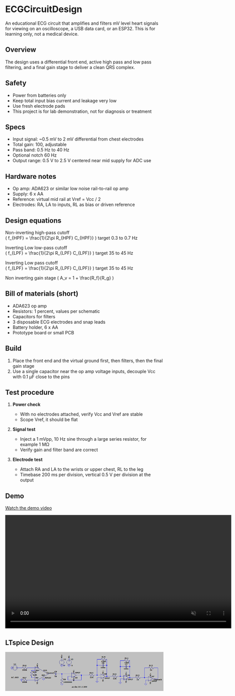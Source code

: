 # ECGCircuitDesign
An educational ECG circuit that amplifies and filters mV level heart signals for viewing on an oscilloscope, a USB data card, or an ESP32. This is for learning only, not a medical device.

## Overview
The design uses a differential front end, active high pass and low pass filtering, and a final gain stage to deliver a clean QRS complex.

## Safety
- Power from batteries only
- Keep total input bias current and leakage very low
- Use fresh electrode pads
- This project is for lab demonstration, not for diagnosis or treatment

## Specs
- Input signal: ~0.5 mV to 2 mV differential from chest electrodes
- Total gain: 100, adjustable
- Pass band: 0.5 Hz to 40 Hz
- Optional notch 60 Hz
- Output range: 0.5 V to 2.5 V centered near mid supply for ADC use


## Hardware notes
- Op amp: ADA623 or similar low noise rail-to-rail op amp
- Supply: 6 x AA 
- Reference: virtual mid rail at Vref = Vcc / 2
- Electrodes: RA, LA to inputs, RL as bias or driven reference

## Design equations
Non-inverting high-pass cutoff  
\( f_{HPF} = \frac{1}{2\pi R_{HPF} C_{HPF}} \)  target 0.3 to 0.7 Hz

Inverting Low low-pass cutoff  
\( f_{LPF} = \frac{1}{2\pi R_{LPF} C_{LPF}} \)  target 35 to 45 Hz

Inverting Low pass cutoff  
\( f_{LPF} = \frac{1}{2\pi R_{LPF} C_{LPF}} \)  target 35 to 45 Hz

Non inverting gain stage
\( A_v = 1 + \frac{R_f}{R_g} \)

## Bill of materials (short)
- ADA623 op amp
- Resistors: 1 percent, values per schematic
- Capacitors for filters
- 3 disposable ECG electrodes and snap leads
- Battery holder, 6 x AA 
- Prototype board or small PCB

## Build
1. Place the front end and the virtual ground first, then filters, then the final gain stage
2. Use a single capacitor near the op amp voltage inputs, decouple Vcc with 0.1 µF close to the pins

## Test procedure

1. **Power check**  
   - With no electrodes attached, verify Vcc and Vref are stable  
   - Scope Vref, it should be flat

2. **Signal test**  
   - Inject a 1 mVpp, 10 Hz sine through a large series resistor, for example 1 MΩ  
   - Verify gain and filter band are correct

3. **Electrode test**  
   - Attach RA and LA to the wrists or upper chest, RL to the leg  
   - Timebase 200 ms per division, vertical 0.5 V per division at the output  
## Demo

[ Watch the demo video](WorkingECG.mov)

<!-- Inline player. Works best in Safari for MOV files -->
<video src="WorkingECG.mov" width="720" controls muted></video>

## LTspice Design

![LTspice schematic](Ecgltspice.png)


